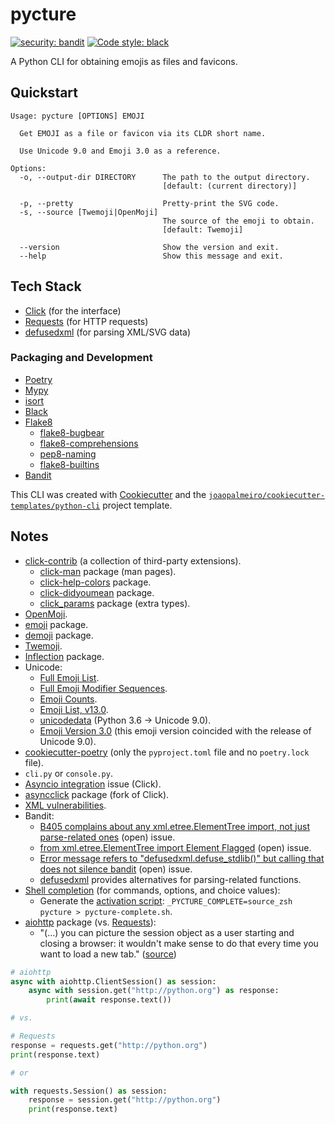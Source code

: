 # pycture

[![security: bandit](https://img.shields.io/badge/security-bandit-yellow.svg)](https://github.com/PyCQA/bandit)
[![Code style: black](https://img.shields.io/badge/code%20style-black-000000.svg)](https://github.com/psf/black)

A Python CLI for obtaining emojis as files and favicons.

## Quickstart

```text
Usage: pycture [OPTIONS] EMOJI

  Get EMOJI as a file or favicon via its CLDR short name.

  Use Unicode 9.0 and Emoji 3.0 as a reference.

Options:
  -o, --output-dir DIRECTORY      The path to the output directory.
                                  [default: (current directory)]

  -p, --pretty                    Pretty-print the SVG code.
  -s, --source [Twemoji|OpenMoji]
                                  The source of the emoji to obtain.
                                  [default: Twemoji]

  --version                       Show the version and exit.
  --help                          Show this message and exit.
```

## Tech Stack

- [Click](https://click.palletsprojects.com/) (for the interface)
- [Requests](https://github.com/psf/requests) (for HTTP requests)
- [defusedxml](https://github.com/tiran/defusedxml) (for parsing XML/SVG data)

### Packaging and Development

- [Poetry](https://python-poetry.org/)
- [Mypy](http://mypy-lang.org/)
- [isort](https://pycqa.github.io/isort/)
- [Black](https://github.com/psf/black)
- [Flake8](https://flake8.pycqa.org/)
  - [flake8-bugbear](https://github.com/PyCQA/flake8-bugbear)
  - [flake8-comprehensions](https://github.com/adamchainz/flake8-comprehensions)
  - [pep8-naming](https://github.com/PyCQA/pep8-naming)
  - [flake8-builtins](https://github.com/gforcada/flake8-builtins)
- [Bandit](https://bandit.readthedocs.io/)

This CLI was created with [Cookiecutter](https://github.com/audreyr/cookiecutter) and the [`joaopalmeiro/cookiecutter-templates/python-cli`](https://github.com/joaopalmeiro/cookiecutter-templates) project template.

## Notes

- [click-contrib](https://github.com/click-contrib) (a collection of third-party extensions).
  - [click-man](https://github.com/click-contrib/click-man) package (man pages).
  - [click-help-colors](https://github.com/click-contrib/click-help-colors) package.
  - [click-didyoumean](https://github.com/click-contrib/click-didyoumean) package.
  - [click_params](https://github.com/click-contrib/click_params) package (extra types).
- [OpenMoji](https://openmoji.org/).
- [emoji](https://github.com/carpedm20/emoji) package.
- [demoji](https://github.com/bsolomon1124/demoji) package.
- [Twemoji](https://github.com/twitter/twemoji).
- [Inflection](https://inflection.readthedocs.io/en/latest/) package.
- Unicode:
  - [Full Emoji List](https://unicode.org/emoji/charts/full-emoji-list.html).
  - [Full Emoji Modifier Sequences](http://www.unicode.org/emoji/charts/full-emoji-modifiers.html).
  - [Emoji Counts](http://www.unicode.org/emoji/charts/emoji-counts.html).
  - [Emoji List, v13.0](https://unicode.org/emoji/charts-13.0/emoji-list.html).
  - [unicodedata](https://docs.python.org/3.6/library/unicodedata.html) (Python 3.6 -> Unicode 9.0).
  - [Emoji Version 3.0](https://emojipedia.org/emoji-3.0/) (this emoji version coincided with the release of Unicode 9.0).
- [cookiecutter-poetry](https://github.com/johanvergeer/cookiecutter-poetry) (only the `pyproject.toml` file and no `poetry.lock` file).
- `cli.py` or `console.py`.
- [Asyncio integration](https://github.com/pallets/click/issues/85) issue (Click).
- [asyncclick](https://github.com/python-trio/asyncclick) package (fork of Click).
- [XML vulnerabilities](https://docs.python.org/3/library/xml.html#xml-vulnerabilities).
- Bandit:
  - [B405 complains about any xml.etree.ElementTree import, not just parse-related ones](https://github.com/PyCQA/bandit/issues/709) (open) issue.
  - [from xml.etree.ElementTree import Element Flagged](https://github.com/PyCQA/bandit/issues/602) (open) issue.
  - [Error message refers to "defusedxml.defuse_stdlib()" but calling that does not silence bandit](https://github.com/PyCQA/bandit/issues/708) (open) issue.
  - [defusedxml](https://github.com/tiran/defusedxml) provides alternatives for parsing-related functions.
- [Shell completion](https://click.palletsprojects.com/en/7.x/bashcomplete/) (for commands, options, and choice values):
  - Generate the [activation script](https://click.palletsprojects.com/en/7.x/bashcomplete/#activation-script): `_PYCTURE_COMPLETE=source_zsh pycture > pycture-complete.sh`.
- [aiohttp](https://github.com/aio-libs/aiohttp) package (vs. [Requests](https://github.com/psf/requests)):
  - "(...) you can picture the session object as a user starting and closing a browser: it wouldn't make sense to do that every time you want to load a new tab." ([source](https://docs.aiohttp.org/en/stable/http_request_lifecycle.html))

```python
# aiohttp
async with aiohttp.ClientSession() as session:
    async with session.get("http://python.org") as response:
        print(await response.text())

# vs.

# Requests
response = requests.get("http://python.org")
print(response.text)

# or

with requests.Session() as session:
    response = session.get("http://python.org")
    print(response.text)
```
